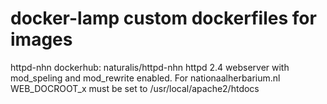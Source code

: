 docker-lamp custom dockerfiles for images
=====================

httpd-nhn
dockerhub: naturalis/httpd-nhn 
httpd 2.4 webserver with mod_speling and mod_rewrite enabled. For nationaalherbarium.nl
WEB_DOCROOT_x must be set to /usr/local/apache2/htdocs

